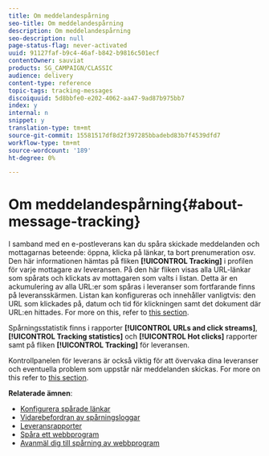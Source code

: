 ```yaml
---
title: Om meddelandespårning
seo-title: Om meddelandespårning
description: Om meddelandespårning
seo-description: null
page-status-flag: never-activated
uuid: 91127faf-b9c4-46af-b842-b9816c501ecf
contentOwner: sauviat
products: SG_CAMPAIGN/CLASSIC
audience: delivery
content-type: reference
topic-tags: tracking-messages
discoiquuid: 5d8bbfe0-e202-4062-aa47-9ad87b975bb7
index: y
internal: n
snippet: y
translation-type: tm+mt
source-git-commit: 15581517df8d2f397285bbadebd83b7f4539dfd7
workflow-type: tm+mt
source-wordcount: '189'
ht-degree: 0%

---
```



# Om meddelandespårning{#about-message-tracking}

I samband med en e-postleverans kan du spåra skickade meddelanden och mottagarnas beteende: öppna, klicka på länkar, ta bort prenumeration osv. Den här informationen hämtas på fliken **[!UICONTROL Tracking]** i profilen för varje mottagare av leveransen. På den här fliken visas alla URL-länkar som spårats och klickats av mottagaren som valts i listan. Detta är en ackumulering av alla URL:er som spåras i leveranser som fortfarande finns på leveransskärmen. Listan kan konfigureras och innehåller vanligtvis: den URL som klickades på, datum och tid för klickningen samt det dokument där URL:en hittades. For more on this, refer to [this section](../../platform/using/editing-a-profile.md#tracking-tab).

Spårningsstatistik finns i rapporter **[!UICONTROL URLs and click streams]**, **[!UICONTROL Tracking statistics]** och **[!UICONTROL Hot clicks]** rapporter samt på fliken **[!UICONTROL Tracking]** för leveransen.

Kontrollpanelen för leverans är också viktig för att övervaka dina leveranser och eventuella problem som uppstår när meddelanden skickas. For more on this refer to [this section](../../delivery/using/monitoring-a-delivery.md).

**Relaterade ämnen**:

* [Konfigurera spårade länkar](../../delivery/using/how-to-configure-tracked-links.md)
* [Vidarebefordran av spårningsloggar](../../production/using/tracking-logs-issues.md)
* [Leveransrapporter](../../reporting/using/delivery-reports.md)
* [Spåra ett webbprogram](../../web/using/tracking-a-web-application.md)
* [Avanmäl dig till spårning av webbprogram](../../web/using/web-application-tracking-opt-out.md)
